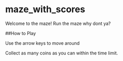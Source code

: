 # maze_with_scores

Welcome to the maze! Run the maze why dont ya?

##How to Play

Use the arrow keys to move around

Collect as many coins as you can within the time limit. 
